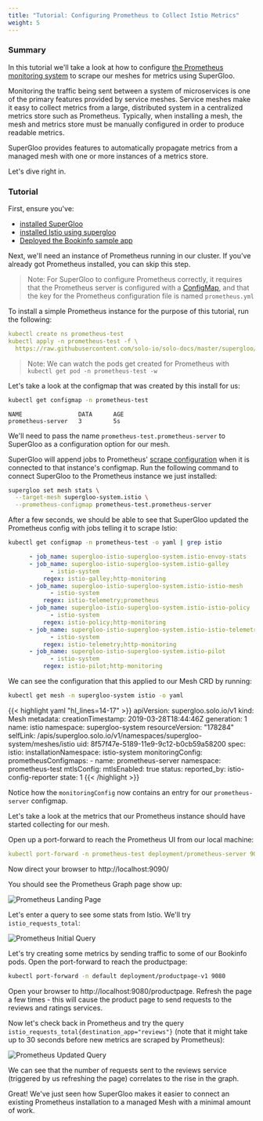 ```yaml
---
title: "Tutorial: Configuring Prometheus to Collect Istio Metrics"
weight: 5
---
```


### Summary

In this tutorial we'll take a look at how to configure [the Prometheus monitoring system](https://prometheus.io/) to scrape our meshes for metrics using SuperGloo.

Monitoring the traffic being sent between a system of microservices is one of the primary features provided by service meshes. Service meshes make it easy to collect
 metrics from a large, distributed system in a centralized metrics store such as Prometheus. Typically, when installing a mesh, the mesh and metrics store must be manually configured in order to produce readable metrics.
 
SuperGloo provides features to automatically propagate metrics from a managed mesh with one or more instances of a metrics store. 

Let's dive right in.

### Tutorial

First, ensure you've:

- [installed SuperGloo](../../installation)
- [installed Istio using supergloo](../install)
- [Deployed the Bookinfo sample app](../bookinfo)

Next, we'll need an instance of Prometheus running in our cluster. If you've already got Prometheus installed, you can skip this step.

> Note: For SuperGloo to configure Prometheus correctly, it requires that the Prometheus server is configured with a 
> [ConfigMap](https://kubernetes.io/docs/tasks/configure-pod-container/configure-pod-configmap/), and that the
> key for the Prometheus configuration file is named `prometheus.yml` 

To install a simple Prometheus instance for the purpose of this tutorial, run the following:

```yaml
kubectl create ns prometheus-test
kubectl apply -n prometheus-test -f \
  https://raw.githubusercontent.com/solo-io/solo-docs/master/supergloo/examples/prometheus/prometheus-demo.yaml
```

> Note: We can watch the pods get created for Prometheus with `kubectl get pod -n prometheus-test -w`
 
Let's take a look at the configmap that was created by this install for us:

```bash
kubectl get configmap -n prometheus-test
```
```
NAME                DATA      AGE
prometheus-server   3         5s
```

We'll need to pass the name `prometheus-test.prometheus-server` to SuperGloo as a configuration option for our mesh.

SuperGloo will append jobs to Prometheus' [scrape configuration](https://prometheus.io/docs/prometheus/latest/configuration/configuration/#scrape_config)
when it is connected to that instance's configmap. Run the following command to connect SuperGloo to the Prometheus instance we just installed:

```bash
supergloo set mesh stats \
  --target-mesh supergloo-system.istio \
  --prometheus-configmap prometheus-test.prometheus-server
```

After a few seconds, we should be able to see that SuperGloo updated the Prometheus config with jobs telling it
to scrape Istio:

```bash
kubectl get configmap -n prometheus-test -o yaml | grep istio
```
```yaml
      - job_name: supergloo-istio-supergloo-system.istio-envoy-stats
      - job_name: supergloo-istio-supergloo-system.istio-galley
            - istio-system
          regex: istio-galley;http-monitoring
      - job_name: supergloo-istio-supergloo-system.istio-istio-mesh
            - istio-system
          regex: istio-telemetry;prometheus
      - job_name: supergloo-istio-supergloo-system.istio-istio-policy
            - istio-system
          regex: istio-policy;http-monitoring
      - job_name: supergloo-istio-supergloo-system.istio-istio-telemetry
            - istio-system
          regex: istio-telemetry;http-monitoring
      - job_name: supergloo-istio-supergloo-system.istio-pilot
            - istio-system
          regex: istio-pilot;http-monitoring
```

We can see the configuration that this applied to our Mesh CRD by running:

```bash
kubectl get mesh -n supergloo-system istio -o yaml
```

{{< highlight yaml "hl_lines=14-17" >}}
apiVersion: supergloo.solo.io/v1
kind: Mesh
metadata:
  creationTimestamp: 2019-03-28T18:44:46Z
  generation: 1
  name: istio
  namespace: supergloo-system
  resourceVersion: "178284"
  selfLink: /apis/supergloo.solo.io/v1/namespaces/supergloo-system/meshes/istio
  uid: 8f57f47e-5189-11e9-9c12-b0cb59a58200
spec:
  istio:
    installationNamespace: istio-system
  monitoringConfig:
    prometheusConfigmaps:
    - name: prometheus-server
      namespace: prometheus-test
  mtlsConfig:
    mtlsEnabled: true
status:
  reported_by: istio-config-reporter
  state: 1
{{< /highlight >}}

Notice how the `monitoringConfig` now contains an entry for our `prometheus-server` configmap.

Let's take a look at the metrics that our Prometheus instance should have started collecting for our mesh.

Open up a port-forward to reach the Prometheus UI from our local machine:

```yaml
kubectl port-forward -n prometheus-test deployment/prometheus-server 9090
```

Now direct your browser to http://localhost:9090/

You should see the Prometheus Graph page show up:

![Prometheus Landing Page](../../img/prometheus-landing-page.png "Prometheus Landing Page")

Let's enter a query to see some stats from Istio. We'll try `istio_requests_total`:

![Prometheus Initial Query](../../img/prometheus-initial-query.png "Prometheus Initial Query")

Let's try creating some metrics by sending traffic to some of our Bookinfo pods. Open the port-forward to 
reach the productpage:

```bash
kubectl port-forward -n default deployment/productpage-v1 9080
```

Open your browser to http://localhost:9080/productpage. Refresh the page a few times - 
this will cause the product page to send requests to the reviews and ratings services.

Now let's check back in Prometheus and try the query `istio_requests_total{destination_app="reviews"}` 
(note that it might take up to 30 seconds before new metrics are scraped by Prometheus):

![Prometheus Updated Query](../../img/prometheus-updated-query.png "Prometheus Updated Query")

We can see that the number of requests sent to the reviews service (triggered by us refreshing the page) 
correlates to the rise in the graph.

Great! We've just seen how SuperGloo makes it easier to connect an existing Prometheus installation
to a managed Mesh with a minimal amount of work. 